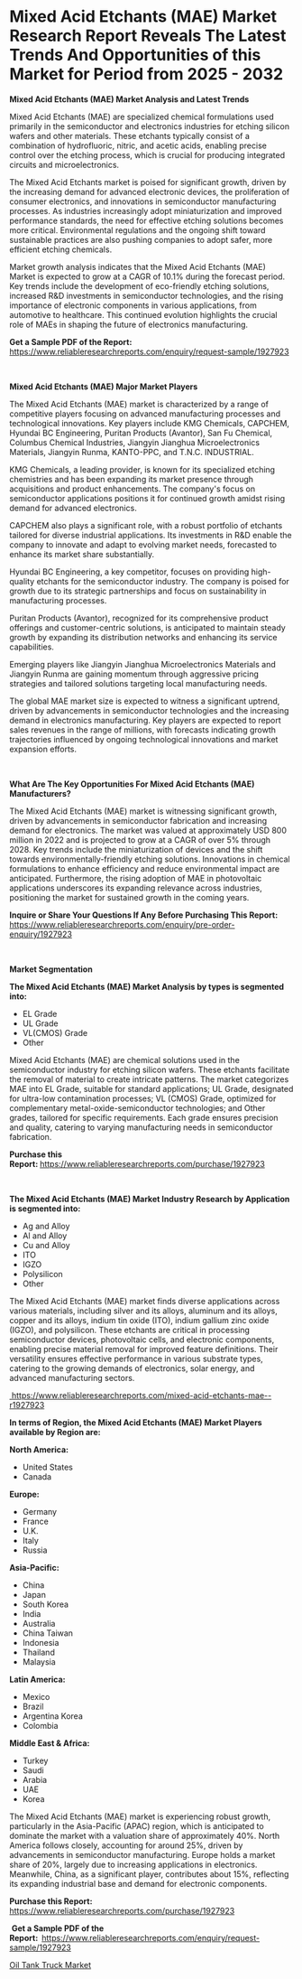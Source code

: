 <p><h1>Mixed Acid Etchants (MAE) Market Research Report Reveals The Latest Trends And Opportunities of this Market for Period from 2025 - 2032</h1></p><p><strong>Mixed Acid Etchants (MAE) Market Analysis and Latest Trends</strong></p>
<p><p>Mixed Acid Etchants (MAE) are specialized chemical formulations used primarily in the semiconductor and electronics industries for etching silicon wafers and other materials. These etchants typically consist of a combination of hydrofluoric, nitric, and acetic acids, enabling precise control over the etching process, which is crucial for producing integrated circuits and microelectronics. </p><p>The Mixed Acid Etchants market is poised for significant growth, driven by the increasing demand for advanced electronic devices, the proliferation of consumer electronics, and innovations in semiconductor manufacturing processes. As industries increasingly adopt miniaturization and improved performance standards, the need for effective etching solutions becomes more critical. Environmental regulations and the ongoing shift toward sustainable practices are also pushing companies to adopt safer, more efficient etching chemicals.</p><p>Market growth analysis indicates that the Mixed Acid Etchants (MAE) Market is expected to grow at a CAGR of 10.1% during the forecast period. Key trends include the development of eco-friendly etching solutions, increased R&D investments in semiconductor technologies, and the rising importance of electronic components in various applications, from automotive to healthcare. This continued evolution highlights the crucial role of MAEs in shaping the future of electronics manufacturing.</p></p>
<p><strong>Get a Sample PDF of the Report:&nbsp;</strong> <a href="https://www.reliableresearchreports.com/enquiry/request-sample/1927923?utm_campaign=32&utm_medium=2&utm_source=Github&utm_content=ia&utm_term=15012025&utm_id=mixed-acid-etchants-mae">https://www.reliableresearchreports.com/enquiry/request-sample/1927923</a></p>
<p>&nbsp;</p>
<p><strong>Mixed Acid Etchants (MAE) Major Market Players</strong></p>
<p><p>The Mixed Acid Etchants (MAE) market is characterized by a range of competitive players focusing on advanced manufacturing processes and technological innovations. Key players include KMG Chemicals, CAPCHEM, Hyundai BC Engineering, Puritan Products (Avantor), San Fu Chemical, Columbus Chemical Industries, Jiangyin Jianghua Microelectronics Materials, Jiangyin Runma, KANTO-PPC, and T.N.C. INDUSTRIAL. </p><p>KMG Chemicals, a leading provider, is known for its specialized etching chemistries and has been expanding its market presence through acquisitions and product enhancements. The company's focus on semiconductor applications positions it for continued growth amidst rising demand for advanced electronics.</p><p>CAPCHEM also plays a significant role, with a robust portfolio of etchants tailored for diverse industrial applications. Its investments in R&D enable the company to innovate and adapt to evolving market needs, forecasted to enhance its market share substantially.</p><p>Hyundai BC Engineering, a key competitor, focuses on providing high-quality etchants for the semiconductor industry. The company is poised for growth due to its strategic partnerships and focus on sustainability in manufacturing processes.</p><p>Puritan Products (Avantor), recognized for its comprehensive product offerings and customer-centric solutions, is anticipated to maintain steady growth by expanding its distribution networks and enhancing its service capabilities.</p><p>Emerging players like Jiangyin Jianghua Microelectronics Materials and Jiangyin Runma are gaining momentum through aggressive pricing strategies and tailored solutions targeting local manufacturing needs.</p><p>The global MAE market size is expected to witness a significant uptrend, driven by advancements in semiconductor technologies and the increasing demand in electronics manufacturing. Key players are expected to report sales revenues in the range of millions, with forecasts indicating growth trajectories influenced by ongoing technological innovations and market expansion efforts.</p></p>
<p>&nbsp;</p>
<p><strong>What Are The Key Opportunities For Mixed Acid Etchants (MAE) Manufacturers?</strong></p>
<p><p>The Mixed Acid Etchants (MAE) market is witnessing significant growth, driven by advancements in semiconductor fabrication and increasing demand for electronics. The market was valued at approximately USD 800 million in 2022 and is projected to grow at a CAGR of over 5% through 2028. Key trends include the miniaturization of devices and the shift towards environmentally-friendly etching solutions. Innovations in chemical formulations to enhance efficiency and reduce environmental impact are anticipated. Furthermore, the rising adoption of MAE in photovoltaic applications underscores its expanding relevance across industries, positioning the market for sustained growth in the coming years.</p></p>
<p><strong>Inquire or Share Your Questions If Any Before Purchasing This Report:</strong> <a href="https://www.reliableresearchreports.com/enquiry/pre-order-enquiry/1927923?utm_campaign=32&utm_medium=2&utm_source=Github&utm_content=ia&utm_term=15012025&utm_id=mixed-acid-etchants-mae">https://www.reliableresearchreports.com/enquiry/pre-order-enquiry/1927923</a></p>
<p>&nbsp;</p>
<p><strong>Market Segmentation</strong></p>
<p><strong>The Mixed Acid Etchants (MAE) Market Analysis by types is segmented into:</strong></p>
<p><ul><li>EL Grade</li><li>UL Grade</li><li>VL(CMOS) Grade</li><li>Other</li></ul></p>
<p><p>Mixed Acid Etchants (MAE) are chemical solutions used in the semiconductor industry for etching silicon wafers. These etchants facilitate the removal of material to create intricate patterns. The market categorizes MAE into EL Grade, suitable for standard applications; UL Grade, designated for ultra-low contamination processes; VL (CMOS) Grade, optimized for complementary metal-oxide-semiconductor technologies; and Other grades, tailored for specific requirements. Each grade ensures precision and quality, catering to varying manufacturing needs in semiconductor fabrication.</p></p>
<p><strong>Purchase this Report:&nbsp;</strong><a href="https://www.reliableresearchreports.com/purchase/1927923?utm_campaign=32&utm_medium=2&utm_source=Github&utm_content=ia&utm_term=15012025&utm_id=mixed-acid-etchants-mae">https://www.reliableresearchreports.com/purchase/1927923</a></p>
<p>&nbsp;</p>
<p><strong>The Mixed Acid Etchants (MAE) Market Industry Research by Application is segmented into:</strong></p>
<p><ul><li>Ag and Alloy</li><li>Al and Alloy</li><li>Cu and Alloy</li><li>ITO</li><li>IGZO</li><li>Polysilicon</li><li>Other</li></ul></p>
<p><p>The Mixed Acid Etchants (MAE) market finds diverse applications across various materials, including silver and its alloys, aluminum and its alloys, copper and its alloys, indium tin oxide (ITO), indium gallium zinc oxide (IGZO), and polysilicon. These etchants are critical in processing semiconductor devices, photovoltaic cells, and electronic components, enabling precise material removal for improved feature definitions. Their versatility ensures effective performance in various substrate types, catering to the growing demands of electronics, solar energy, and advanced manufacturing sectors.</p></p>
<p><a href="https://www.reliableresearchreports.com/mixed-acid-etchants-mae--r1927923?utm_campaign=32&utm_medium=2&utm_source=Github&utm_content=ia&utm_term=15012025&utm_id=mixed-acid-etchants-mae">&nbsp;https://www.reliableresearchreports.com/mixed-acid-etchants-mae--r1927923</a></p>
<p><strong>In terms of Region, the Mixed Acid Etchants (MAE) Market Players available by Region are:</strong></p>
<p>
    <p> <strong> North America: </strong>
        <ul>
            <li>United States</li>
            <li>Canada</li>
        </ul>
        </p> 
    <p> <strong> Europe: </strong>
        <ul>
            <li>Germany</li>
            <li>France</li>
            <li>U.K.</li>
            <li>Italy</li>
            <li>Russia</li>
        </ul>
        </p> 
    <p> <strong> Asia-Pacific: </strong>
        <ul>
            <li>China</li>
            <li>Japan</li>
            <li>South Korea</li>
            <li>India</li>
            <li>Australia</li>
            <li>China Taiwan</li>
            <li>Indonesia</li>
            <li>Thailand</li>
            <li>Malaysia</li>
        </ul>
        </p> 
    <p> <strong> Latin America: </strong>
        <ul>
            <li>Mexico</li>
            <li>Brazil</li>
            <li>Argentina Korea</li>
            <li>Colombia</li>
        </ul>
        </p> 
    <p> <strong> Middle East & Africa: </strong>
        <ul>
            <li>Turkey</li>
            <li>Saudi</li>
            <li>Arabia</li>
            <li>UAE</li>
            <li>Korea</li>
        </ul>
    </p>
    </p>
<p><p>The Mixed Acid Etchants (MAE) market is experiencing robust growth, particularly in the Asia-Pacific (APAC) region, which is anticipated to dominate the market with a valuation share of approximately 40%. North America follows closely, accounting for around 25%, driven by advancements in semiconductor manufacturing. Europe holds a market share of 20%, largely due to increasing applications in electronics. Meanwhile, China, as a significant player, contributes about 15%, reflecting its expanding industrial base and demand for electronic components.</p></p>
<p><strong>Purchase this Report: </strong><a href="https://www.reliableresearchreports.com/purchase/1927923?utm_campaign=32&utm_medium=2&utm_source=Github&utm_content=ia&utm_term=15012025&utm_id=mixed-acid-etchants-mae">https://www.reliableresearchreports.com/purchase/1927923</a></p>
<p>&nbsp;<strong>Get a Sample PDF of the Report:&nbsp;&nbsp;</strong><a href="https://www.reliableresearchreports.com/enquiry/request-sample/1927923?utm_campaign=32&utm_medium=2&utm_source=Github&utm_content=ia&utm_term=15012025&utm_id=mixed-acid-etchants-mae">https://www.reliableresearchreports.com/enquiry/request-sample/1927923</a></p>
<p><strong></strong></p>
<p><p><a href="https://github.com/irfadac/Market-Research-Report-List-5/blob/main/oil-tank-truck-market.md?utm_campaign=32&utm_medium=2&utm_source=Github&utm_content=ia&utm_term=15012025&utm_id=mixed-acid-etchants-mae">Oil Tank Truck Market</a></p></p>
